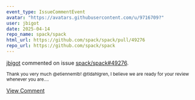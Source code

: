 ```yaml
---
event_type: IssueCommentEvent
avatar: "https://avatars.githubusercontent.com/u/9716709?"
user: jbigot
date: 2025-04-14
repo_name: spack/spack
html_url: https://github.com/spack/spack/pull/49276
repo_url: https://github.com/spack/spack
---
```


<a href='https://github.com/jbigot' target='_blank'>jbigot</a> commented on issue <a href='https://github.com/spack/spack/pull/49276' target='_blank'>spack/spack#49276</a>.

<small>Thank you very much @etiennemlb! @tldahlgren, I believe we are ready for your review whenever you are....</small>

<a href='https://github.com/spack/spack/pull/49276' target='_blank'>View Comment</a>